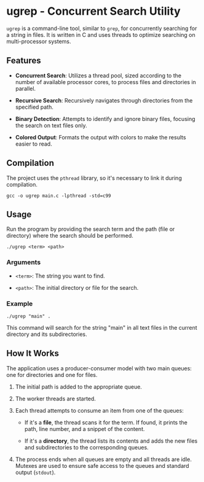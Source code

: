 # ugrep - Concurrent Search Utility

`ugrep` is a command-line tool, similar to `grep`, for concurrently searching for a string in files. It is written in C and uses threads to optimize searching on multi-processor systems.

## Features

* **Concurrent Search**: Utilizes a thread pool, sized according to the number of available processor cores, to process files and directories in parallel.

* **Recursive Search**: Recursively navigates through directories from the specified path.

* **Binary Detection**: Attempts to identify and ignore binary files, focusing the search on text files only.

* **Colored Output**: Formats the output with colors to make the results easier to read.

## Compilation

The project uses the `pthread` library, so it's necessary to link it during compilation.

```
gcc -o ugrep main.c -lpthread -std=c99

```

## Usage

Run the program by providing the search term and the path (file or directory) where the search should be performed.

```
./ugrep <term> <path>

```

### Arguments

* `<term>`: The string you want to find.

* `<path>`: The initial directory or file for the search.

### Example

```
./ugrep "main" .

```

This command will search for the string "main" in all text files in the current directory and its subdirectories.

## How It Works

The application uses a producer-consumer model with two main queues: one for directories and one for files.

1. The initial path is added to the appropriate queue.

2. The worker threads are started.

3. Each thread attempts to consume an item from one of the queues:

   * If it's a **file**, the thread scans it for the term. If found, it prints the path, line number, and a snippet of the content.

   * If it's a **directory**, the thread lists its contents and adds the new files and subdirectories to the corresponding queues.

4. The process ends when all queues are empty and all threads are idle. Mutexes are used to ensure safe access to the queues and standard output (`stdout`).
